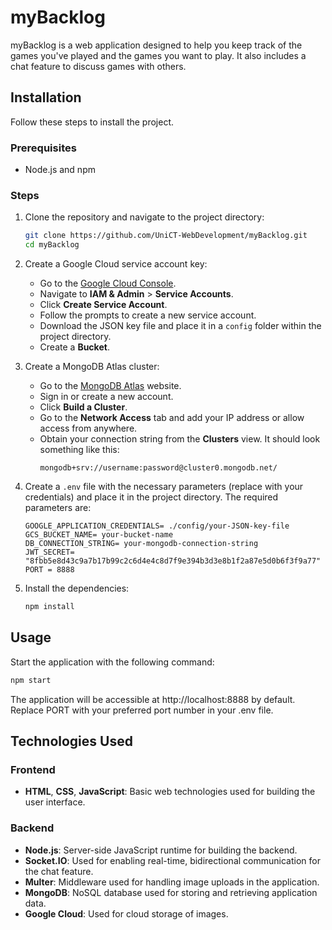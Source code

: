 # myBacklog

myBacklog is a web application designed to help you keep track of the games you've played and the games you want to play. It also includes a chat feature to discuss games with others.

## Installation

Follow these steps to install the project.

### Prerequisites

- Node.js and npm

### Steps

1. Clone the repository and navigate to the project directory:

    ```sh
    git clone https://github.com/UniCT-WebDevelopment/myBacklog.git
    cd myBacklog
    ```

2. Create a Google Cloud service account key:
   - Go to the [Google Cloud Console](https://console.cloud.google.com/).
   - Navigate to **IAM & Admin** > **Service Accounts**.
   - Click **Create Service Account**.
   - Follow the prompts to create a new service account.
   - Download the JSON key file and place it in a `config` folder within the project directory.
   - Create a **Bucket**.

3. Create a MongoDB Atlas cluster:
   - Go to the [MongoDB Atlas](https://www.mongodb.com/cloud/atlas) website.
   - Sign in or create a new account.
   - Click **Build a Cluster**.
   - Go to the **Network Access** tab and add your IP address or allow access from anywhere.
   - Obtain your connection string from the **Clusters** view. It should look something like this:
     ```text
     mongodb+srv://username:password@cluster0.mongodb.net/
     ```

4. Create a `.env` file with the necessary parameters (replace with your credentials) and place it in the project directory. The required parameters are:

    ```env
    GOOGLE_APPLICATION_CREDENTIALS= ./config/your-JSON-key-file
    GCS_BUCKET_NAME= your-bucket-name
    DB_CONNECTION_STRING= your-mongodb-connection-string
    JWT_SECRET= "8fbb5e8d43c9a7b17b99c2c6d4e4c8d7f9e394b3d3e8b1f2a87e5d0b6f3f9a77"
    PORT = 8888
    ```

5. Install the dependencies:

    ```sh
    npm install
    ```

## Usage

Start the application with the following command:

```sh
npm start
```

The application will be accessible at http://localhost:8888 by default. Replace PORT with your preferred port number in your .env file.

## Technologies Used

### Frontend
- **HTML**, **CSS**, **JavaScript**: Basic web technologies used for building the user interface.

### Backend
- **Node.js**: Server-side JavaScript runtime for building the backend.
- **Socket.IO**: Used for enabling real-time, bidirectional communication for the chat feature.
- **Multer**: Middleware used for handling image uploads in the application.
- **MongoDB**: NoSQL database used for storing and retrieving application data.
- **Google Cloud**: Used for cloud storage of images.
